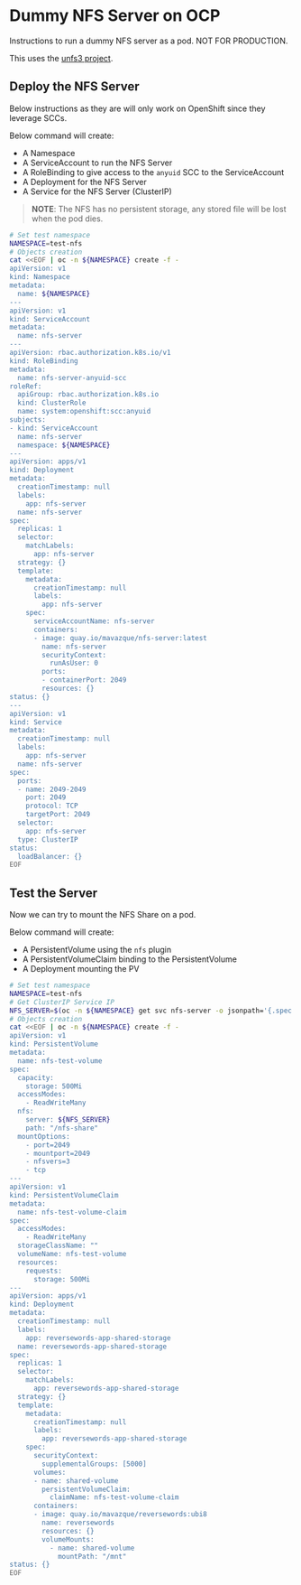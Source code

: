 # Dummy NFS Server on OCP

Instructions to run a dummy NFS server as a pod. NOT FOR PRODUCTION.

This uses the [unfs3 project](https://github.com/unfs3/unfs3).

## Deploy the NFS Server

Below instructions as they are will only work on OpenShift since they leverage SCCs.

Below command will create:

* A Namespace
* A ServiceAccount to run the NFS Server
* A RoleBinding to give access to the `anyuid` SCC to the ServiceAccount
* A Deployment for the NFS Server
* A Service for the NFS Server (ClusterIP)

> **NOTE**: The NFS has no persistent storage, any stored file will be lost when the pod dies.

~~~sh
# Set test namespace
NAMESPACE=test-nfs
# Objects creation
cat <<EOF | oc -n ${NAMESPACE} create -f -
apiVersion: v1
kind: Namespace
metadata:
  name: ${NAMESPACE}
---
apiVersion: v1
kind: ServiceAccount
metadata:
  name: nfs-server
---
apiVersion: rbac.authorization.k8s.io/v1
kind: RoleBinding
metadata:
  name: nfs-server-anyuid-scc
roleRef:
  apiGroup: rbac.authorization.k8s.io
  kind: ClusterRole
  name: system:openshift:scc:anyuid
subjects:
- kind: ServiceAccount
  name: nfs-server
  namespace: ${NAMESPACE}
---
apiVersion: apps/v1
kind: Deployment
metadata:
  creationTimestamp: null
  labels:
    app: nfs-server
  name: nfs-server
spec:
  replicas: 1
  selector:
    matchLabels:
      app: nfs-server
  strategy: {}
  template:
    metadata:
      creationTimestamp: null
      labels:
        app: nfs-server
    spec:
      serviceAccountName: nfs-server
      containers:
      - image: quay.io/mavazque/nfs-server:latest
        name: nfs-server
        securityContext:
          runAsUser: 0
        ports:
        - containerPort: 2049
        resources: {}
status: {}
---
apiVersion: v1
kind: Service
metadata:
  creationTimestamp: null
  labels:
    app: nfs-server
  name: nfs-server
spec:
  ports:
  - name: 2049-2049
    port: 2049
    protocol: TCP
    targetPort: 2049
  selector:
    app: nfs-server
  type: ClusterIP
status:
  loadBalancer: {}
EOF
~~~

## Test the Server

Now we can try to mount the NFS Share on a pod.

Below command will create:

* A PersistentVolume using the `nfs` plugin
* A PersistentVolumeClaim binding to the PersistentVolume
* A Deployment mounting the PV

~~~sh
# Set test namespace
NAMESPACE=test-nfs
# Get ClusterIP Service IP
NFS_SERVER=$(oc -n ${NAMESPACE} get svc nfs-server -o jsonpath='{.spec.clusterIP}')
# Objects creation
cat <<EOF | oc -n ${NAMESPACE} create -f -
apiVersion: v1
kind: PersistentVolume
metadata:
  name: nfs-test-volume
spec:
  capacity:
    storage: 500Mi
  accessModes:
    - ReadWriteMany
  nfs:
    server: ${NFS_SERVER}
    path: "/nfs-share"
  mountOptions:
    - port=2049
    - mountport=2049
    - nfsvers=3
    - tcp
---
apiVersion: v1
kind: PersistentVolumeClaim
metadata:
  name: nfs-test-volume-claim
spec:
  accessModes:
    - ReadWriteMany
  storageClassName: ""
  volumeName: nfs-test-volume
  resources:
    requests:
      storage: 500Mi
---
apiVersion: apps/v1
kind: Deployment
metadata:
  creationTimestamp: null
  labels:
    app: reversewords-app-shared-storage
  name: reversewords-app-shared-storage
spec:
  replicas: 1
  selector:
    matchLabels:
      app: reversewords-app-shared-storage
  strategy: {}
  template:
    metadata:
      creationTimestamp: null
      labels:
        app: reversewords-app-shared-storage
    spec:
      securityContext:
        supplementalGroups: [5000]
      volumes:
      - name: shared-volume
        persistentVolumeClaim:
          claimName: nfs-test-volume-claim
      containers:
      - image: quay.io/mavazque/reversewords:ubi8
        name: reversewords
        resources: {}
        volumeMounts:
          - name: shared-volume
            mountPath: "/mnt"
status: {}
EOF
